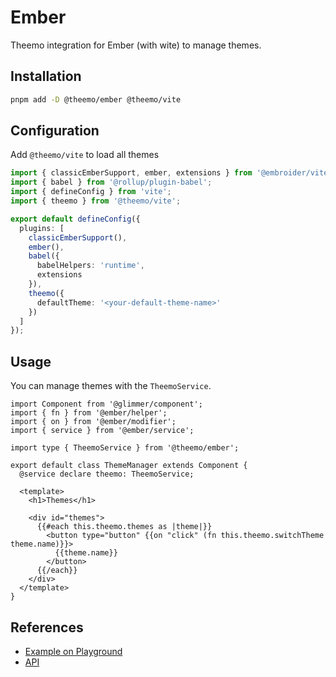 # Ember

Theemo integration for Ember (with wite) to manage themes.

## Installation

```sh
pnpm add -D @theemo/ember @theemo/vite
```

## Configuration

Add `@theemo/vite` to load all themes

```ts [vite.config.ts]
import { classicEmberSupport, ember, extensions } from '@embroider/vite';
import { babel } from '@rollup/plugin-babel';
import { defineConfig } from 'vite';
import { theemo } from '@theemo/vite';

export default defineConfig({
  plugins: [
    classicEmberSupport(),
    ember(),
    babel({
      babelHelpers: 'runtime',
      extensions
    }),
    theemo({
      defaultTheme: '<your-default-theme-name>'
    })
  ]
});
```

## Usage

You can manage themes with the `TheemoService`.

```glimmer-ts [components/theme-manager.gts]
import Component from '@glimmer/component';
import { fn } from '@ember/helper';
import { on } from '@ember/modifier';
import { service } from '@ember/service';

import type { TheemoService } from '@theemo/ember';

export default class ThemeManager extends Component {
  @service declare theemo: TheemoService;

  <template>
    <h1>Themes</h1>

    <div id="themes">
      {{#each this.theemo.themes as |theme|}}
        <button type="button" {{on "click" (fn this.theemo.switchTheme theme.name)}}>
          {{theme.name}}
        </button>
      {{/each}}
    </div>
  </template>
}
```

## References

- [Example on Playground](https://github.com/theemo-tokens/tree/main/playground/ember)
- [API](/api/@theemo/ember/)
